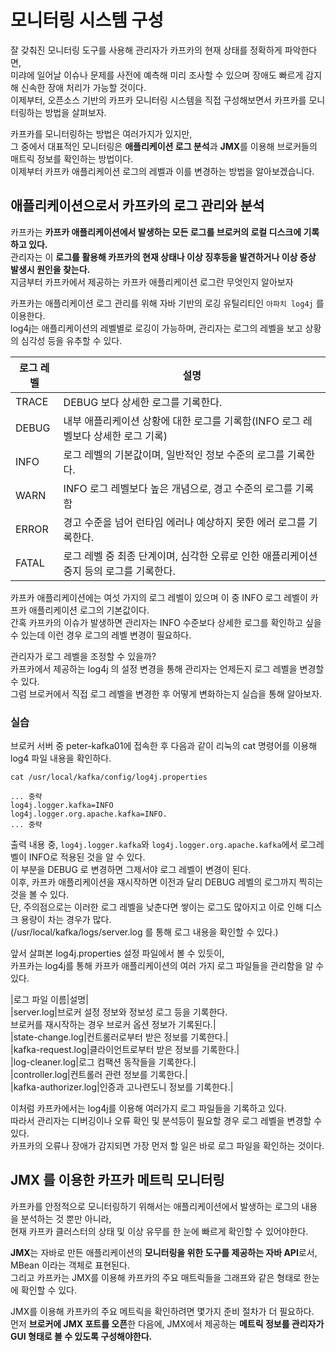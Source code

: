 # 모니터링 시스템 구성
  
잘 갖춰진 모니터링 도구를 사용해 관리자가 카프카의 현재 상태를 정확하게 파악한다면,     
미랴에 일어날 이슈나 문제를 사전에 예측해 미리 조사할 수 있으며 장애도 빠르게 감지해 신속한 장애 처리가 가능할 것이다.    
이제부터, 오픈소스 기반의 카프카 모니터링 시스템을 직접 구성해보면서 카프카를 모니터링하는 방법을 살펴보자.  
     
카프카를 모니터링하는 방법은 여러가지가 있지만,           
그 중에서 대표적인 모니터링은 **애플리케이션 로그 분석**과 **JMX**를 이용해 브로커들의 매트릭 정보를 확인하는 방법이다.           
이제부터 카프카 애플리케이션 로그의 레벨과 이를 변경하는 방법을 알아보겠습니다.          

## 애플리케이션으로서 카프카의 로그 관리와 분석  
          
카프카는 **카프카 애플리케이션에서 발생하는 모든 로그를 브로커의 로컬 디스크에 기록하고 있다.**          
관리자는 이 **로그를 활용해 카프카의 현재 상태나 이상 징후등을 발견하거나 이상 증상 발생시 원인을 찾는다.**       
지금부터 카프카에서 제공하는 카프카 애플리케이션 로그란 무엇인지 알아보자   
   
카프카는 애플리케이션 로그 관리를 위해 자바 기반의 로깅 유틸리티인 `아파치 log4j` 를 이용한다.   
log4j는 애플리케이션의 레벨별로 로깅이 가능하며, 관리자는 로그의 레벨을 보고 상황의 심각성 등을 유추할 수 있다.   
 
|로그 레벨|설명|  
|------|---|  
|TRACE|DEBUG 보다 상세한 로그를 기록한다.|  
|DEBUG|내부 애플리케이션 상황에 대한 로그를 기록함(INFO 로그 레벨보다 상세한 로그 기록)|     
|INFO|로그 레벨의 기본값이며, 일반적인 정보 수준의 로그를 기록한다.|    
|WARN|INFO 로그 레벨보다 높은 개념으로, 경고 수준의 로그를 기록함|   
|ERROR|경고 수준을 넘어 런타임 에러나 예상하지 못한 에러 로그를 기록한다.|  
|FATAL|로그 레벨 중 최종 단계이며, 심각한 오류로 인한 애플리케이션 중지 등의 로그를 기록한다.|    

카프카 애플리케이션에는 여섯 가지의 로그 레벨이 있으며 이 중 INFO 로그 레벨이 카프카 애플리케이션 로그의 기본값이다.    
간혹 카프카의 이슈가 발생하면 관리자는 INFO 수준보다 상세한 로그를 확인하고 싶을 수 있는데 이런 경우 로그의 레벨 변경이 필요하다.     
    
관리자가 로그 레벨을 조정할 수 있을까?         
카프카에서 제공하는 log4j 의 설정 변경을 통해 관리자는 언제든지 로그 레벨을 변경할 수 있다.      
그럼 브로커에서 직접 로그 레벨을 변경한 후 어떻게 변화하는지 실습을 통해 알아보자.     
  
### 실습   
   
브로커 서버 중 peter-kafka01에 접속한 후 다음과 같이 리눅의 cat 명령어를 이용해 log4 파일 내용을 확인하다.  
  
```shell 
cat /usr/local/kafka/config/log4j.properties
```
```properties
... 중략 
log4j.logger.kafka=INFO
log4j.logger.org.apache.kafka=INFO.  
... 중략 
```

출력 내용 중, `log4j.logger.kafka`와 `log4j.logger.org.apache.kafka`에서 로그레벨이 INFO로 적용된 것을 알 수 있다.   
이 부분을 DEBUG 로 변경하면 그제서야 로그 레벨이 변경이 된다.     
이후, 카프카 애플리케이션을 재시작하면 이전과 달리 DEBUG 레벨의 로그까지 찍히는 것을 볼 수 있다.    
단, 주의점으로는 이러한 로그 레벨을 낮춘다면 쌓이는 로그도 많아지고 이로 인해 디스크 용량이 차는 경우가 많다.   
(/usr/local/kafka/logs/server.log 를 통해 로그 내용을 확인할 수 있다.)   
  
앞서 살펴본 log4j.properties 설정 파일에서 볼 수 있듯이,      
카프카는 log4j를 통해 카프카 애플리케이션의 여러 가지 로그 파일들을 관리함을 알 수 있다.       
 
|로그 파일 이름|설명|  
|server.log|브로커 설정 정보와 정보성 로그 등을 기록한다.<br>브로커를 재시작하는 경우 브로커 옵션 정보가 기록된다.|  
|state-change.log|컨트롤러로부터 받은 정보를 기록한다.|  
|kafka-request.log|클라이언트로부터 받은 정보를 기록한다.|  
|log-cleaner.log|로그 컴팩션 동작들을 기록한다.|  
|controller.log|컨트롤러 관련 정보를 기록한다.|   
|kafka-authorizer.log|인증과 고나련도니 정보를 기록한다.|   

이처럼 카프카에서는 log4j를 이용해 여러가지 로그 파일들을 기록하고 있다.       
따라서 관리자는 디버깅이나 오류 확인 및 분석등이 필요할 경우 로그 레벨을 변경할 수 있다.      
카프카의 오류나 장애가 감지되면 가장 먼저 할 일은 바로 로그 파일을 확인하는 것이다.      

## JMX 를 이용한 카프카 메트릭 모니터링 

카프카를 안정적으로 모니터링하기 위해서는 애플리케이션에서 발생하는 로그의 내용을 분석하는 것 뿐만 아니라,      
현재 카프카 클러스터의 상태 및 이상 유무를 한 눈에 빠르게 확인할 수 있어야한다.     

**JMX**는 자바로 만든 애플리케이션의 **모니터링을 위한 도구를 제공하는 자바 API**로서, MBean 이라는 객체로 표현된다.      
그리고 카프카는 JMX를 이용해 카프카의 주요 매트릭들을 그래프와 같은 형태로 한눈에 확인할 수 있다.   

JMX를 이용해 카프카의 주요 메트릭을 확인하려면 몇가지 준비 절차가 더 필요하다.   
먼저 **브로커에 JMX 포트를 오픈**한 다음에, JMX에서 제공하는 **메트릭 정보를 관리자가 GUI 형태로 볼 수 있도록 구성해야한다.**  









    




